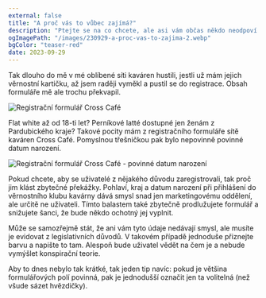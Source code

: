 ```yaml
---
external: false
title: "A proč vás to vůbec zajímá?"
description: "Ptejte se na co chcete, ale asi vám občas někdo neodpoví."
ogImagePath: "/images/230929-a-proc-vas-to-zajima-2.webp"
bgColor: "teaser-red"
date: 2023-09-29
---
```

Tak dlouho do mě v mé oblíbené síti kaváren hustili, jestli už mám jejich věrnostní kartičku, až jsem raději vyměkl a pustil se do registrace. Obsah formuláře mě ale trochu překvapil.

![Registrační formulář Cross Café](/images/230929-a-proc-vas-to-zajima-1.webp)

Flat white až od 18-ti let? Perníkové latté dostupné jen ženám z Pardubického kraje? Takové pocity mám z registračního formuláře sítě kaváren Cross Café. Pomyslnou třešničkou pak bylo nepovinně povinné datum narození.

![Registrační formulář Cross Café - povinné datum narození](/images/230929-a-proc-vas-to-zajima-2.webp)

Pokud chcete, aby se uživatelé z nějakého důvodu zaregistrovali, tak proč jim klást zbytečné překážky. Pohlaví, kraj a datum narození při přihlášení do věrnostního klubu kavárny dává smysl snad jen marketingovému oddělení, ale určitě ne uživateli. Tímto balastem také zbytečně prodlužujete formulář a snižujete šanci, že bude někdo ochotný jej vyplnit.

Může se samozřejmě stát, že ani vám tyto údaje nedávají smysl, ale musíte je evidovat z legislativních důvodů. V takovém případě jednoduše přiznejte barvu a napište to tam. Alespoň bude uživatel vědět na čem je a nebude vymýšlet konspirační teorie.

Aby to dnes nebylo tak krátké, tak jeden tip navíc: pokud je většina formulářových polí povinná, pak je jednodušší označit jen ta volitelná (než všude sázet hvězdičky).
